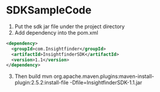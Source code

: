 # SDKSampleCode
1. Put the sdk jar file under the project directory
2. Add dependency into the pom.xml
  ```xml
  <dependency>
    <groupId>com.Insightfinder</groupId>
    <artifactId>InsightfinderSDK</artifactId>
    <version>1.1</version>
  </dependency>
  ```
3. Then build
mvn org.apache.maven.plugins:maven-install-plugin:2.5.2:install-file -Dfile=InsightfinderSDK-1.1.jar

